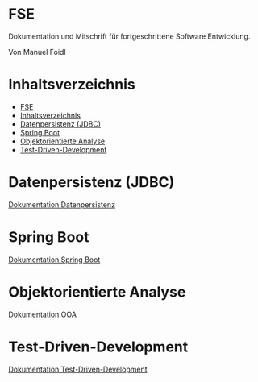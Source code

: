 # FSE

Dokumentation und Mitschrift für fortgeschrittene Software Entwicklung.

Von Manuel Foidl

# Inhaltsverzeichnis

- [FSE](#fse)
- [Inhaltsverzeichnis](#inhaltsverzeichnis)
- [Datenpersistenz (JDBC)](#datenpersistenz-jdbc)
- [Spring Boot](#spring-boot)
- [Objektorientierte Analyse](#objektorientierte-analyse)
- [Test-Driven-Development](#test-driven-development)


# Datenpersistenz (JDBC)
[Dokumentation Datenpersistenz](/Datenpersistenz/README.md)

# Spring Boot
[Dokumentation Spring Boot](/Spring/README.md)

# Objektorientierte Analyse
[Dokumentation OOA](/OO%20Analyse/README.md)

# Test-Driven-Development
[Dokumentation Test-Driven-Development](TDD/README.md)

